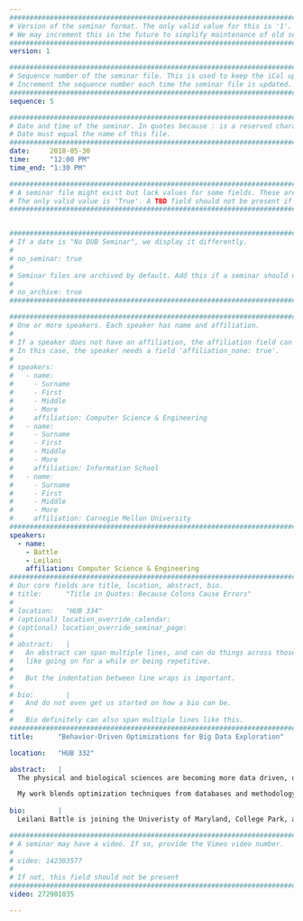 ```yaml
---
################################################################################
# Version of the seminar format. The only valid value for this is '1'. 
# We may increment this in the future to simplify maintenance of old seminars.
################################################################################
version: 1

################################################################################
# Sequence number of the seminar file. This is used to keep the iCal up to date.
# Increment the sequence number each time the seminar file is updated.
################################################################################
sequence: 5

################################################################################
# Date and time of the seminar. In quotes because : is a reserved character.
# Date must equal the name of this file.
################################################################################
date:     2018-05-30
time:     "12:00 PM"
time_end: "1:30 PM"

################################################################################
# A seminar file might exist but lack values for some fields. These are 'TBD'. 
# The only valid value is 'True'. A TBD field should not be present if 'False'.
################################################################################


################################################################################
# If a date is "No DUB Seminar", we display it differently.
#
# no_seminar: true
#
# Seminar files are archived by default. Add this if a seminar should not be.
#
# no_archive: true
################################################################################

################################################################################
# One or more speakers. Each speaker has name and affiliation.
#
# If a speaker does not have an affiliation, the affiliation field can be removed.
# In this case, the speaker needs a field 'affiliation_none: true'.
#
# speakers:
#   - name: 
#     - Surname
#     - First
#     - Middle
#     - More
#     affiliation: Computer Science & Engineering 
#   - name: 
#     - Surname
#     - First
#     - Middle
#     - More
#     affiliation: Information School 
#   - name: 
#     - Surname
#     - First
#     - Middle
#     - More
#     affiliation: Carnegie Mellon University 
################################################################################
speakers:
  - name: 
    - Battle
    - Leilani
    affiliation: Computer Science & Engineering
################################################################################
# Our core fields are title, location, abstract, bio.
# title:      "Title in Quotes: Because Colons Cause Errors"
# 
# location:   "HUB 334"
# (optional) location_override_calendar:
# (optional) location_override_seminar_page:
#
# abstract:   |
#   An abstract can span multiple lines, and can do things across those lines,
#   like going on for a while or being repetitive.
#
#   But the indentation between line wraps is important.
#
# bio:        |
#   And do not even get us started on how a bio can be.
#
#   Bio definitely can also span multiple lines like this.
################################################################################
title:      "Behavior-Driven Optimizations for Big Data Exploration"

location:   "HUB 332"

abstract:   |
  The physical and biological sciences are becoming more data driven, often due overwhelming quantities of data collected from satellites, telescopes, sequencers, and other sensors. One of the key issues for scientists who work with large datasets is efficient visualization of their data to extract patterns, observe anomalies, and debug their workflows. Though a variety of visualization tools exist to help people make sense of their data, these tools often rely on database management systems (or DBMSs) for data processing and storage; and unfortunately, DBMSs fail to process the data fast enough to support a fluid, interactive visualization experience.

  My work blends optimization techniques from databases and methodology from HCI and visualization in order to support interactive exploration of large datasets. In this talk, I will first discuss Sculpin, a visual exploration system that learns user exploration patterns automatically, and exploits these patterns to pre-fetch data ahead of users as they explore. I will show that Sculpin's pre-fetching techniques provide significant performance benefits compared to existing systems. I will then discuss ongoing work to extend the ideas behind Sculpin to more sophisticated analysis systems, such as Tableau Desktop, as well as ongoing efforts to standardize the way we evaluate visual data analysis systems in general.
  
bio:        |
  Leilani Battle is joining the Univeristy of Maryland, College Park, as an Assistant Professor in the Computer Science Department, starting August 2018. Currently, she is completing a postdoc in the UW Interactive Data Lab with Prof. Jeffrey Heer. Her research interests focus on developing interactive data-intensive systems that can aid analysts in performing data exploration and analysis. Her current research is anchored in the field of databases, but utilizes research methodology and techniques from HCI and visualization to integrate data processing (databases) with interactive interfaces (HCI, visualization). She often collaborates with scientists, programmers and data analysts to both design and evaluate new visual exploration and analysis systems. She is also passionate about providing better infrastructure and support for underrepresented groups not only in STEM fields, but at all levels of academia. She is an NSF Graduate Research Fellowship Recipient (2012). She holds a PhD in Computer Science from MIT (2017) and a MS in Computer Science from MIT (2013) advised by Prof. Michael Stonebraker in the MIT Database Group, and a BS in Computer Engineering from UW (2011).

################################################################################
# A seminar may have a video. If so, provide the Vimeo video number.
#
# video: 142303577
#
# If not, this field should not be present 
################################################################################
video: 272901035

---
```

